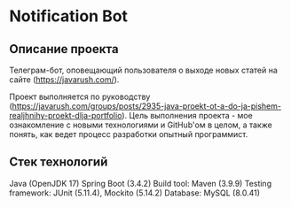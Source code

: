 # Notification Bot

## Описание проекта
Телеграм-бот, оповещающий пользователя о выходе новых статей на сайте (https://javarush.com/).

Проект выполняется по руководству (https://javarush.com/groups/posts/2935-java-proekt-ot-a-do-ja-pishem-realjhnihy-proekt-dlja-portfolio).
Цель выполнения проекта - мое ознакомление с новыми технологиями и GitHub'ом в целом, а также понять, как ведет процесс разработки опытный программист.

## Стек технологий
Java (OpenJDK 17)
Spring Boot (3.4.2)
Build tool: Maven (3.9.9)
Testing framework: JUnit (5.11.4), Mockito (5.14.2)
Database: MySQL (8.0.41)
